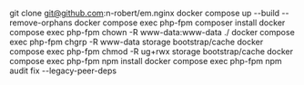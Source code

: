 git clone git@github.com:n-robert/em.nginx
docker compose up --build --remove-orphans
docker compose exec php-fpm composer install
docker compose exec php-fpm chown -R www-data:www-data ./
docker compose exec php-fpm chgrp -R www-data storage bootstrap/cache
docker compose exec php-fpm chmod -R ug+rwx storage bootstrap/cache
docker compose exec php-fpm npm install
docker compose exec php-fpm npm audit fix --legacy-peer-deps
